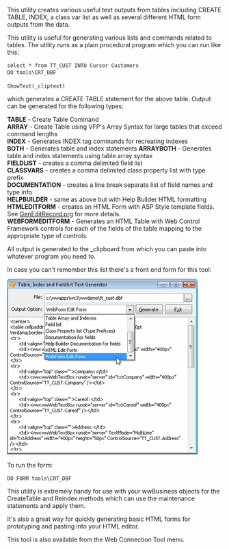 ﻿This utility creates various useful text outputs from tables including CREATE TABLE, INDEX, a class var list as well as several different HTML form outputs from the data. 

This utility is useful for generating various lists and commands related to tables. The utility runs as a plain procedural program which you can run like this:

```
select * from TT_CUST INTO Cursor Customers
DO tools\CRT_DBF

ShowText(_cliptext)
```

which generates a CREATE TABLE statement for the above table. Output can be generated for the following types:

**TABLE** - Create Table Command  
**ARRAY** - Create Table using VFP's Array Syntax for large tables that exceed command lengths  
**INDEX** - Generates INDEX tag commands for recreating indexes  
**BOTH** - Generates table and index statements
**ARRAYBOTH** - Generates table and index statements using table   array syntax  
**FIELDLIST** - creates a comma delimited field list  
**CLASSVARS** - creates a comma delimited class property list with   type prefix  
**DOCUMENTATION** - creates a line break separate list of field names and type info  
**HELPBUILDER** - same as above but with Help Builder HTML formatting   
**HTMLEDITFORM** - creates an HTML Form with ASP Style template fields. See [GenEditRecord.prg](vfps://Topic/GenEditRecord.Prg) for more details.  
**WEBFORMEDITFORM** - Generates an HTML Table with Web Control Framework controls for each of the fields of the table mapping to the appropriate type of controls.  

All output is generated to the _clipboard from which you can paste into whatever program you need to.

In case you can't remember this list there's a front end form for this tool:

![](IMAGES\misc\CRT_DBF.gif)

To run the form:

```foxpro
DO FORM tools\CRT_DBF
```

This utility is extremely handy for use with your wwBusiness objects for the CreateTable and Reindex methods which can use the maintenance statements and apply them.

It's also a great way for quickly generating basic HTML forms for prototyping and pasting into your HTML editor.

This tool is also available from the Web Connection Tool menu.